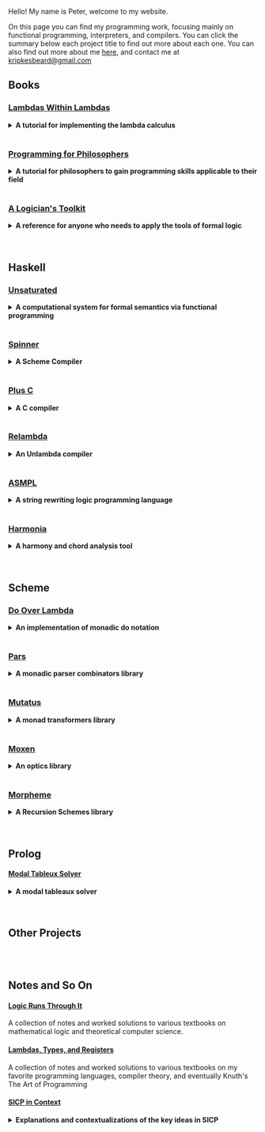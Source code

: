 Hello! My name is Peter, welcome to my website.

On this page you can find my programming work, focusing mainly on functional programming, interpreters, and compilers. 
You can click the summary below each project title to find out more about each one. You can also find out more about 
me [here](https://kripkesbeard.github.io/about), and contact me at kripkesbeard@gmail.com

## Books <a name="Books"></a>

### [Lambdas Within Lambdas]()
<details>
    <summary><b> A tutorial for implementing the lambda calculus </b></summary>
    
    <br>
  A tutorial walkthrough of implementing both an interpreter and a compiler for multiple languages. It starts
  off with the untyped lambda calculus, eventually introducing S-expression notation and ending with R5RS Scheme.
  Then the simply typed lambda calculus is implemented and a series of stronger type systems are added until we 
  end with a polymorphic Haskell-esque language. The metalanguage used in the book is Haskell. The compilers all
  target abstract computational machines, such as the SECD machine and the STG machine. A final chapter focuses 
  on the topic of compiling those types of machine languages to C (or LLVM). Each interpreter and compiler
  has a full implementation on github.
    
</details>
<br>


### [Programming for Philosophers]()

<details>
    <summary><b> A tutorial for philosophers to gain programming skills applicable to their field </b></summary>

<br>
This is a textbook meant to introduce philosophers, linguists, and foundationally inclined mathematicians to functional and logic programming with applications to 
their fields. First Prolog is introduced, culminating with a nonmonotonic theorem prover used to represent formalized epistemic reasoning. Next, Scheme is introduced, 
with 
applications aimed 
towards understanding referential transparency, quotation and quasiquotation, self reference, the halting problem, and fixed points. Finally, Haskell is introduced and 
used as a 
metalanguage to embed fragments of English in order to execute a computational formal semantic system. Each project has a full implementation on github.
        
</details>
<br>
  
### [A Logician's Toolkit]()
<details>
    <summary><b> A reference for anyone who needs to apply the tools of formal logic </b></summary>
    
<br>

This book is a collection of tools and formal methods used by logicians. It is inspired by 
[Partee, ter Meulen, and Wall](https://www.springer.com/gp/book/9789027722447) and serves a similar function of being a reference for anyone in the fields of mathematics, 
philosophy, linguistics, computer science, cognitive science, or any other field which makes use of the common tools used by logicians. The subjects included are 

1. Set Theory
2. Classical Logic
3. Algebraic Structures
4. Intuitionistic & Modal Logic
5. Discrete Structures
6. Formal Languages, Grammars, & Automata
7. Turing Machines & The Lambda Calculus
8. Typed Lambda Calculi, Functional Programming, & Categorial Grammar
9. Category Theory
10. Topoi vs. Sets

The scope of the book is much greater than Partee Et al., and thus welcomes a wider range of disciplines whose practitioners will find it useful.

</details>
<br>
<br>

## Haskell <a name="Haskell"></a>

### [Unsaturated]()

<details>
  <summary><b> A computational system for formal semantics via functional programming </b></summary>
    
<br>
  
Two developments of formal semantics for natural languages done with Haskell as the metalanguage. One takes the indirect representation route, associating
a logical representation to each English sentence before deriving its semantic interpretation. The other uses direct representation without an intermediate logical
form. Additionally there are libraries implementing the fragments developed in 
[Jacobson](https://global.oup.com/academic/product/compositional-semantics-9780199677153), [Coppock & Champollion](https://eecoppock.info/teaching.html), 
[Heim & Kratzer](https://philpapers.org/rec/HEISIG), and [von Fintel & Heim](https://github.com/fintelkai/fintel-heim-intensional-notes). Additionally it 
contains libraries which explore the use of monads and continuations in semantics as described in e.g. 
[Asudeh & Giorgolo](https://global.oup.com/academic/product/enriched-meanings-9780198847861) and 
[Barker & Shan](https://global.oup.com/academic/product/continuations-and-natural-language-9780199575022).

</details>
<br>

### [Spinner]()

<details>
  <summary><b> A Scheme Compiler </b></summary>
    
<br>
  
An R7RS Scheme compiler and REPL interpreter.

</details>
<br>

### [Plus C]()

<details>
  <summary> <b> A C compiler </b> </summary>
    
<br>

A C compiler with a debugging/interpretation system.

</details>
<br>

### [Relambda]()

<details>
  <summary> <b> An Unlambda compiler </b> </summary>
    
<br>

A compiler for the Unlambda programming language, mostly a proof of concept that it *is* a coherent idea to compile the language 
(c.f. [this](http://www.madore.org/~david/programs/unlambda/#impl_comp)). The larger logico-philosophical issues surrounding why the answer to the question is yes
are explicated via a presentation of formal operation and denotational semantics of the language. Based mainly on graph *re*duction.

</details>
<br>

### [ASMPL]()

<details>
  <summary> <b> A string rewriting logic programming language </b> </summary>
    
<br>
  
ASMPL (A String Manipulation Programming Language) is a logic programming language implementation of 
[Raymond Smullyan's Elementary Formal Systems](https://philpapers.org/rec/SMUTOF). Partly inspired by the logic 
programming language in Mel Fitting's book [*Computability Theory, Semantics, and Logic Programming*](https://philpapers.org/rec/SHEFMC). Smullyan's model of 
computation is astonishingly elegant, and has *a very simple* set theoretic string rewriting interpretation that lends itself to a very coherent implementation as a 
logic programming language. 

</details>
<br>

### [Harmonia]()

<details>
    <summary> <b>A harmony and chord analysis tool </b> </summary>
    
<br>

A tool which functions as an expert system for questions about music including chords, harmony, and scale analysis.
    
</details>
<br>


<br>


## Scheme <a name="Scheme"></a>

### [Do Over Lambda]()

<details>
  <summary> <b> An implementation of monadic do notation</b> </summary>
    
<br>

A Scheme monad library, which uses call/cc to implement a do notation in order to let you 'roll your own monads', conceptually based off of work by 
[Wadler](https://jgbm.github.io/eecs762f19/papers/wadler-monads.pdf) and others showing that the continuation monad is universal over all monads.

</details>
<br>

### [Pars]()

<details>
  <summary> <b> A monadic parser combinators library </b> </summary>
    
<br>

A monadic parser combinator library influenced by the Haskell library [parsec](https://hackage.haskell.org/package/parsec), allowing for parser generation in Scheme 
using the powerful abstractions of monads and combinators.

</details>
<br>

### [Mutatus]() 

<details>
  <summary> <b> A monad transformers library </b> </summary>
    
<br>

A library for composing monadic code using the [monad transformer abstraction model](https://en.wikipedia.org/wiki/Monad_transformer). 

</details>
<br>

### [Moxen]()

<details>
  <summary> <b> An optics library</b> </summary>
    
<br>

An optics library for Scheme, similar to Haskell's [lens](https://hackage.haskell.org/package/lens) and [optics](https://hackage.haskell.org/package/optics) libraries. 

</details>
<br>

### [Morpheme]()

<details>
    <summary> <b>A Recursion Schemes library </b> </summary>
    
<br>

A library containing common forms of recursion abstracted out into higher order functions, heavily based on ideas from category theory.
    
</details>
<br>


<br>



## Prolog <a name="Prolog"></a>

#### [Modal Tableux Solver]()

<details>
  <summary><b> A modal tableaux solver </b></summary>
    
<br>

A propositional modal logic tableaux proof system.

</details>
<br>
<br>

    
## Other Projects <a name="Other"></a>
<br>
<br>




## Notes and So On <a name="Notes"></a>

#### [Logic Runs Through It](https://github.com/KripkesBeard/Logic-Runs-Through-It)

A collection of notes and worked solutions to various textbooks on mathematical logic and theoretical computer science.
<br>

#### [Lambdas, Types, and Registers](https://github.com/KripkesBeard/Lambdas-Types-and-Registers)

A collection of notes and worked solutions to various textbooks on my favorite programming languages, compiler theory, and eventually Knuth's The Art of Programming
<br>

#### [SICP in Context]()
    
<details>
  <summary><b> Explanations and contextualizations of the key ideas in SICP </b></summary>
    
<br>

*Structure and Interpretation of Computer Programms* by Abelson, Sussman & Sussman is one of the greatest books ever written, and this fact is well known. My biggest
criticism of the book is that it can be hard to place the ideas it teaches into context. Many of the ideas the book discusses are ideas you would learn under
different names or less technically in a more traditional introduction to programming. This project is my attempt to place each section/chapter of the book into
more traditional jargon and to have it act as a reference guide for anyone trying to work through SICP. Importantly, this is not a distillation of or substitute for the book;
my goal is to outline sign posts of the main ideas and to put them into the context of every day programming terminology. One quick example: Despite having an entire
section, comprising five chapters, on the topic of abstract data representation, the book does not use the phrase "abstract data type" once (it does appear in the
title of a paper in the bibliography). Surely this can be a cause for confusion (it was for me personally at the start of my CS career), "are these data abstractions 
the same as the abstract data types I'm learning about everywhere else?" Of course they are, but the book does not say so. One goal of SICP in Context is to clear up these 
types of confusions.

</details>
